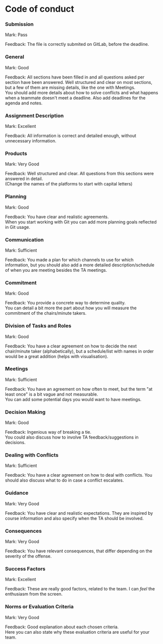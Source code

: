 # Code of conduct


### Submission

Mark: Pass

Feedback: The file is correctly submited on GitLab, before the deadline.


### General

Mark: Good

Feedback: All sections have been filled in and all questions asked per section have been answered.
Well structured and clear on most sections, but a few of them are missing details, like the one with Meetings.  
You should add more details about how to solve conflicts and what happens when a teammate doesn't meet a deadline. 
Also add deadlines for the agenda and notes.

### Assignment Description

Mark: Excellent

Feedback: All information is correct and detailed enough, without unnecessary information.

### Products

Mark: Very Good

Feedback: Well structured and clear. All questions from this sections were answered in detail.  
(Change the names of the platforms to start with capital letters)

### Planning

Mark: Good

Feedback: You have clear and realistic agreements.  
When you start working with Git you can add more planning goals reflected in Git usage.

### Communication

Mark: Sufficient

Feedback: You made a plan for which channels to use for which information, but you should also add a more detailed description/schedule of when you are meeting besides the TA meetings.


### Commitment

Mark: Good

Feedback: You provide a concrete way to determine quality.  
You can detail a bit more the part about how you will measure the commitment of the chairs/minute takers.


### Division of Tasks and Roles

Mark: Good

Feedback: You have a clear agreement on how to decide the next chair/minute taker (alphabetically), but a schedule/list with names in order would be a great addition (helps with visualisation).

### Meetings

Mark: Sufficient

Feedback: You have an agreement on how often to meet, but the term "at least once" is a bit vague and not measurable.  
You can add some potential days you would want to have meetings.

### Decision Making

Mark: Good

Feedback: Ingenious way of breaking a tie.  
You could also discuss how to involve TA feedback/suggestions in decisions.

### Dealing with Conflicts

Mark: Sufficient

Feedback: You have a clear agreement on how to deal with conflicts.
You should also discuss what to do in case a conflict escalates.

### Guidance

Mark: Very Good

Feedback: You have clear and realistic expectations. They are inspired by course information and also specify when the TA should be involved.

### Consequences

Mark: Very Good

Feedback: You have relevant consequences, that differ depending on the severity of the offense.

### Success Factors

Mark: Excellent

Feedback: These are really good factors, related to the team. I can *feel* the enthusiasm from the screen.

### Norms or Evaluation Criteria

Mark: Very Good

Feedback: Good explanation about each chosen criteria.  
Here you can also state why these evaluation criteria are useful for your team.

